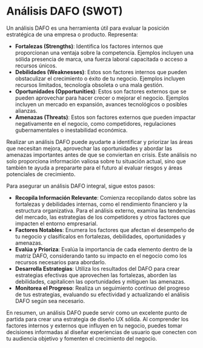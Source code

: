 # Análisis DAFO (SWOT)

Un análisis DAFO es una herramienta útil para evaluar la posición estratégica de una empresa o producto. Representa:

- **Fortalezas (Strengths)**: Identifica los factores internos que proporcionan una ventaja sobre la competencia. Ejemplos incluyen una sólida presencia de marca, una fuerza laboral capacitada o acceso a recursos únicos.
- **Debilidades (Weaknesses)**: Estos son factores internos que pueden obstaculizar el crecimiento o éxito de tu negocio. Ejemplos incluyen recursos limitados, tecnología obsoleta o una mala gestión.
- **Oportunidades (Opportunities)**: Estos son factores externos que se pueden aprovechar para hacer crecer o mejorar el negocio. Ejemplos incluyen un mercado en expansión, avances tecnológicos o posibles alianzas.
- **Amenazas (Threats)**: Estos son factores externos que pueden impactar negativamente en el negocio, como competidores, regulaciones gubernamentales o inestabilidad económica.

Realizar un análisis DAFO puede ayudarte a identificar y priorizar las áreas que necesitan mejora, aprovechar las oportunidades y abordar las amenazas importantes antes de que se conviertan en crisis. Este análisis no solo proporciona información valiosa sobre tu situación actual, sino que también te ayuda a prepararte para el futuro al evaluar riesgos y áreas potenciales de crecimiento.

Para asegurar un análisis DAFO integral, sigue estos pasos:

- **Recopila Información Relevante**: Comienza recopilando datos sobre las fortalezas y debilidades internas, como el rendimiento financiero y la estructura organizativa. Para el análisis externo, examina las tendencias del mercado, las estrategias de los competidores y otros factores que impacten el entorno empresarial.
- **Factores Notables**: Enumera los factores que afectan el desempeño de tu negocio y clasifícalos en fortalezas, debilidades, oportunidades y amenazas.
- **Evalúa y Prioriza**: Evalúa la importancia de cada elemento dentro de la matriz DAFO, considerando tanto su impacto en el negocio como los recursos necesarios para abordarlo.
- **Desarrolla Estrategias**: Utiliza los resultados del DAFO para crear estrategias efectivas que aprovechen las fortalezas, aborden las debilidades, capitalicen las oportunidades y mitiguen las amenazas.
- **Monitorea el Progreso**: Realiza un seguimiento continuo del progreso de tus estrategias, evaluando su efectividad y actualizando el análisis DAFO según sea necesario.

En resumen, un análisis DAFO puede servir como un excelente punto de partida para crear una estrategia de diseño UX sólida. Al comprender los factores internos y externos que influyen en tu negocio, puedes tomar decisiones informadas al diseñar experiencias de usuario que conecten con tu audiencia objetivo y fomenten el crecimiento del negocio.
